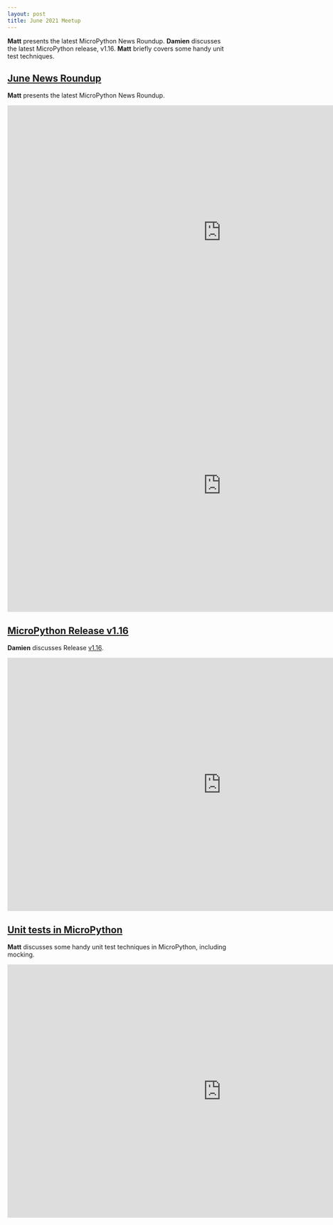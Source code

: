 ```yaml
---
layout: post
title: June 2021 Meetup
---
```


**Matt** presents the latest MicroPython News Roundup. **Damien** discusses the latest MicroPython release, v1.16. **Matt** briefly covers some handy unit test techniques.

## [June News Roundup](#junenews)

**Matt** presents the latest MicroPython News Roundup.
<iframe width="960" height="569" src="https://www.youtube.com/embed/gjvRu5oPXpM" title="YouTube video player" frameborder="0" allow="accelerometer; autoplay; clipboard-write; encrypted-media; gyroscope; picture-in-picture" allowfullscreen></iframe>
<iframe src="https://docs.google.com/presentation/d/e/2PACX-1vQM4gAX4U6TbiC0Bk3g_yL89WCEw0TrFwRmt94fp-aNqP_gjBUReOh6kzlsWHUWVxEsaMsLBA7_a2rg/embed?start=false&loop=false&delayms=3000" frameborder="0" width="960" height="569" allowfullscreen="true" mozallowfullscreen="true" webkitallowfullscreen="true"></iframe>

## [MicroPython Release v1.16](#116)

**Damien** discusses Release <a href="https://github.com/micropython/micropython/releases/tag/v1.16">v1.16</a>.

<iframe width="960" height="569" src="https://www.youtube.com/embed/9ld86xD03a0" title="YouTube video player" frameborder="0" allow="accelerometer; autoplay; clipboard-write; encrypted-media; gyroscope; picture-in-picture" allowfullscreen></iframe>

## [Unit tests in MicroPython](#unittests)

**Matt** discusses some handy unit test techniques in MicroPython, including mocking.

<iframe width="960" height="569" src="https://www.youtube.com/embed/oCrRfeROZyM" title="YouTube video player" frameborder="0" allow="accelerometer; autoplay; clipboard-write; encrypted-media; gyroscope; picture-in-picture" allowfullscreen></iframe>
